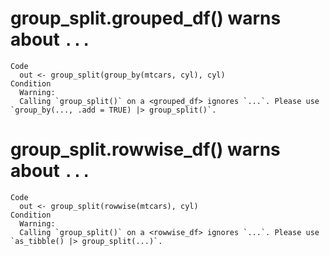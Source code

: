 # group_split.grouped_df() warns about `...`

    Code
      out <- group_split(group_by(mtcars, cyl), cyl)
    Condition
      Warning:
      Calling `group_split()` on a <grouped_df> ignores `...`. Please use `group_by(..., .add = TRUE) |> group_split()`.

# group_split.rowwise_df() warns about `...`

    Code
      out <- group_split(rowwise(mtcars), cyl)
    Condition
      Warning:
      Calling `group_split()` on a <rowwise_df> ignores `...`. Please use `as_tibble() |> group_split(...)`.


